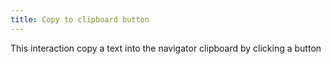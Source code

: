 ```yaml
---
title: Copy to clipboard button
---
```


This interaction copy a text into the navigator clipboard by clicking a button